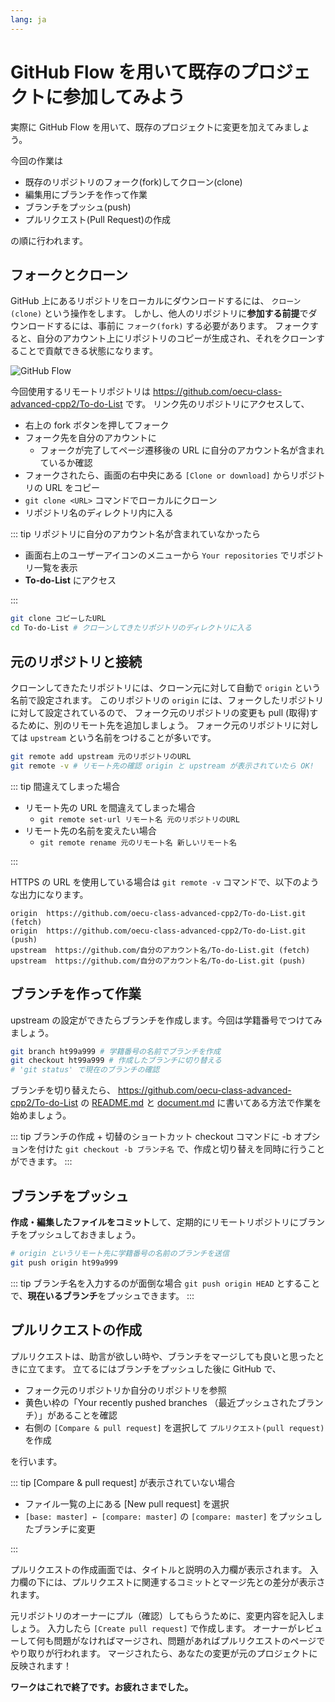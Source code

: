 ```yaml
---
lang: ja
---
```


# GitHub Flow を用いて既存のプロジェクトに参加してみよう

実際に GitHub Flow を用いて、既存のプロジェクトに変更を加えてみましょう。

今回の作業は

- 既存のリポジトリのフォーク(fork)してクローン(clone)
- 編集用にブランチを作って作業
- ブランチをプッシュ(push)
- プルリクエスト(Pull Request)の作成

の順に行われます。

## フォークとクローン

GitHub 上にあるリポジトリをローカルにダウンロードするには、 `クローン(clone)` という操作をします。
しかし、他人のリポジトリに**参加する前提**でダウンロードするには、事前に `フォーク(fork)` する必要があります。
フォークすると、自分のアカウント上にリポジトリのコピーが生成され、それをクローンすることで貢献できる状態になります。

<img :src="$withBase('/assets/fork_clone.png')" alt="GitHub Flow">

今回使用するリモートリポジトリは <https://github.com/oecu-class-advanced-cpp2/To-do-List> です。
リンク先のリポジトリにアクセスして、

- 右上の fork ボタンを押してフォーク
- フォーク先を自分のアカウントに
  - フォークが完了してページ遷移後の URL に自分のアカウント名が含まれているか確認
- フォークされたら、画面の右中央にある `[Clone or download]` からリポジトリの URL をコピー
- `git clone <URL>` コマンドでローカルにクローン
- リポジトリ名のディレクトリ内に入る

::: tip リポジトリに自分のアカウント名が含まれていなかったら

- 画面右上のユーザーアイコンのメニューから `Your repositories` でリポジトリ一覧を表示
- **To-do-List** にアクセス

:::

```bash
git clone コピーしたURL
cd To-do-List # クローンしてきたリポジトリのディレクトリに入る
```

## 元のリポジトリと接続

クローンしてきたたリポジトリには、クローン元に対して自動で `origin` という名前で設定されます。
このリポジトリの `origin` には、フォークしたリポジトリに対して設定されているので、
フォーク元のリポジトリの変更も pull (取得)するために、別のリモート先を追加しましょう。
フォーク元のリポジトリに対しては `upstream` という名前をつけることが多いです。

```bash
git remote add upstream 元のリポジトリのURL
git remote -v # リモート先の確認 origin と upstream が表示されていたら OK!
```

::: tip 間違えてしまった場合

- リモート先の URL を間違えてしまった場合
  - `git remote set-url リモート名 元のリポジトリのURL`
- リモート先の名前を変えたい場合
  - `git remote rename 元のリモート名 新しいリモート名`

:::

HTTPS の URL を使用している場合は `git remote -v` コマンドで、以下のような出力になります。

```git
origin  https://github.com/oecu-class-advanced-cpp2/To-do-List.git (fetch)
origin  https://github.com/oecu-class-advanced-cpp2/To-do-List.git (push)
upstream  https://github.com/自分のアカウント名/To-do-List.git (fetch)
upstream  https://github.com/自分のアカウント名/To-do-List.git (push)
```

## ブランチを作って作業

upstream の設定ができたらブランチを作成します。今回は学籍番号でつけてみましょう。

```bash
git branch ht99a999 # 学籍番号の名前でブランチを作成
git checkout ht99a999 # 作成したブランチに切り替える
# 'git status' で現在のブランチの確認
```

ブランチを切り替えたら、 <https://github.com/oecu-class-advanced-cpp2/To-do-List> の [README.md](https://github.com/oecu-class-advanced-cpp2/To-do-List/blob/master/README.md) と [document.md](https://github.com/oecu-class-advanced-cpp2/To-do-List/blob/master/document.md) に書いてある方法で作業を始めましょう。

::: tip ブランチの作成 + 切替のショートカット
checkout コマンドに -b オプションを付けた `git checkout -b ブランチ名` で、作成と切り替えを同時に行うことができます。
:::

## ブランチをプッシュ

**作成・編集したファイルをコミット**して、定期的にリモートリポジトリにブランチをプッシュしておきましょう。

```bash
# origin というリモート先に学籍番号の名前のブランチを送信
git push origin ht99a999
```

::: tip ブランチ名を入力するのが面倒な場合
`git push origin HEAD` とすることで、**現在いるブランチ**をプッシュできます。
:::

## プルリクエストの作成

プルリクエストは、助言が欲しい時や、ブランチをマージしても良いと思ったときに立てます。
立てるにはブランチをプッシュした後に GitHub で、

- フォーク元のリポジトリか自分のリポジトリを参照
- 黄色い枠の「Your recently pushed branches （最近プッシュされたブランチ）」があることを確認
- 右側の `[Compare & pull request]` を選択して `プルリクエスト(pull request)` を作成

を行います。

::: tip [Compare & pull request] が表示されていない場合

- ファイル一覧の上にある [New pull request] を選択
- `[base: master] ← [compare: master]` の `[compare: master]` をプッシュしたブランチに変更

:::

プルリクエストの作成画面では、タイトルと説明の入力欄が表示されます。
入力欄の下には、プルリクエストに関連するコミットとマージ先との差分が表示されます。

元リポジトリのオーナーにプル（確認）してもらうために、変更内容を記入しましょう。
入力したら `[Create pull request]` で作成します。
オーナーがレビューして何も問題がなければマージされ、問題があればプルリクエストのページでやり取りが行われます。
マージされたら、あなたの変更が元のプロジェクトに反映されます！

**ワークはこれで終了です。お疲れさまでした。**
